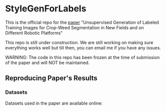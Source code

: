 # StyleGenForLabels

This is the official repo for the [paper](https://www.ipb.uni-bonn.de/wp-content/papercite-data/pdf/chong2023ral.pdf) "Unsupervised Generation of Labeled Training Images for Crop-Weed Segmentation in New Fields and on Different Robotic Platforms"

This repo is still under construction. We are still working on making sure everything works well but till then, you can email me if you have any issues.

<!-- TODO (Linn): maybe write a better description for those who do not read the paper -->
<!-- TODO (Linn): it would be cool to add shield badges but i dont think any are relevant rn -->
WARNING: The code in this repo has been frozen at the time of submission of the paper and will NOT be maintained.

## Reproducing Paper's Results
<!-- TODO -->
### Datasets
Datasets used in the paper are available online:
<!-- + [Source dataset (UAVBonn17)]()>
<!-- + [Target dataset (UGVBonn17)]()>
+ [Full generated train dataset](https://www.ipb.uni-bonn.de/html/projects/chong2023ral/generated_dataset.zip)
+ [(Unlabelled) large pretrained dataset](https://www.ipb.uni-bonn.de/html/projects/chong2023ral/bonn16ugv-all.zip)   
For the source and target datasets, we are still working on public access for the labels. Meanwhile, you can email me to get preliminary access.


### Weights
Weights of the following are also available online:
+ [StyleGAN2](https://www.ipb.uni-bonn.de/html/projects/chong2023ral/stylegan2_weights.pt)
+ [inverter](https://www.ipb.uni-bonn.de/html/projects/chong2023ral/inverter_weights.pt)


## Installation

### Requirements
+ We used the NVIDIA RTX A6000 GPU with CUDA version 11 for training our networks.
+ We used Python 3.6.7
+ Our system is a Linux machine. 

If you have a different setup, match the packages to your specific setup.

### Environment Setup
Clone this repo:
```sh
git clone --recurse-submodules https://github.com/PRBonn/StyleGenForLabels.git
cd stylegenforlabels
```
Then, use the requirements.txt to setup the python environment of your choosing via pip/pip3:
```sh
pip install -r requirements.txt
```
To install PyTorch, we needed to use specific wheels to support our GPU sm archi:
```sh
pip install torch torchvision torchaudio --extra-index-url https://download.pytorch.org/whl/cu113
```
Or, you can install PyTorch directly if this is not a problem for you:
```sh
pip install torch==1.10.2 torchaudio==0.10.1
```


## Usage
### Training StyleGAN2 
Follow the instructions from stylegan2-pytorch to train the StyleGAN2 on the source and target domain.

### Training Encoder $F_{EN}$
1. First, you need to get the latent variable **w** and the image that the StyleGAN2 generates with said **w**:
```sh
cd scripts
python generate_mit_latents.py \
--size <image_size_in_px> \
--sample 1 \
--pics <number_of_pairs> \
--ckpt <path_to_StyleGAN2_checkpoint> \
--output_path <output_dir_path>
```
For example,
```sh
python generate.py \
--size 256 \
--sample 1 \
--pics 500 \
--ckpt ../weights/460000.pt \
--output_path ./styleinversion_trainset
```

2. Train the encoder:
```sh
cd pixel2style2pixel
python scripts/train.py \ 
--dataset_type=plants \ 
--exp_dir=<output_dir_path> \
--workers=<number_of_workers> \
--batch_size=<training_batch_size> \
--test_batch_size=<test_batch_size> \
--test_workers=<number_of_test_workers> \
--val_interval=<steps_per_validation> \
--save_interval=<steps_per_checkpoint> \
--image_interval=<steps_per_sample_saving> \
--encoder_type=GradualStyleEncoder \
--label_nc=<number_of_input_channels> \
--input_nc=<number_of_output_channels> \
--output_size=<output_image_size> \
--max_steps=<max_number_of_steps_to_train_for> \
--stylegan_weights=<path_to_stylegan2_checkpoint> \
--learning_rate=<learning_rate>

```
For example:
```sh
python scripts/train.py \
--dataset_type=plants \
--exp_dir=./F_EN_training \
--workers=0 \
--batch_size=16 \
--test_batch_size=16 \
--test_workers=0 \
--val_interval=5000 \
--save_interval=10000 \
--image_interval=1000 \
--encoder_type=GradualStyleEncoder \
--label_nc=3 \
--input_nc=3 \
--output_size=512 \
--max_steps=250000 \
--stylegan_weights=/export/data/linn/ckpts/sg2_ckpts/batch-mixed-labelled/checkpts/460000.pt \
--learning_rate=0.0001
```

### Generating Training Image-Label Pairs
0. Calculate SEFA factors
```sh
cd stylegan2-pytorch
python closed_form_factorization.py  --out <output_bin_name.pt> <stylegan2_checkpoint>
```

#### 1. Generate Source images:
```sh
cd scripts
python latents_fr_real.py \
--data_path=<path_of_dir_with_source_images> \
--checkpoint_path=<path_of_F_EN_ckpt> \
--test_workers=<number_of_test_workers>
```

#### 2. Generate pseudo-labels:  

##### 2.1. Create a dir with the following dir structure:
  + <parent_dir_of_dataset>
    + annotations
    + images
      + rgb   

##### 2.2. Train semantic segmentation on source image labels   
```sh
cd semantic_segmentation
python train.py --config ... --export_dir ..
```

##### 2.3. Use said semantic segmentation network to generate pseudo labels for generated source images 
```sh
cd semantic_segmentation
python predict.py --export_dir /media/linn/export4tb/cache/chongral22_files/jan16_vm2/dataset/preds --config config/config_51.yaml --ckpt_path /media/linn/7ABF-E20F/jan/erfnet/version_13/checkpoints/UAVBonn_epoch=463_val_loss=0.1339.ckpt
```


#### 3. Generating Target images (style mixing):
```sh
cd scripts
python latents_fr_real.py --data_path=/media/linn/7ABF-E20F/da_data/UGV/labelled/Bonn_2017/train_only/images/rgb --checkpoint_path=/mnt/exp13/ckpts/psp_ckpts/running/en_pt_it460k/checkpoints/iteration_240000.pt --test_workers=0

python pkls_only.py \
--exp_dir=<output_dir_path> \
--checkpoint_path=<path_to_F_EN_checkpoint> \
--data_path=<path_to_dir_with_source_images> \
--test_batch_size=<test_batch_size> \
--test_workers=<num_of_workers> \
--n_images=<num_of_images_to_generate> \
--latent_mask=<dimensions_of_latent_to_swap>

```


#### 4. Label Refinement:
```sh
cd scripts
python mask_labels.py \
--target_img_dir=<path_to_dir_with_generated_target_images> \
--labels=<path_to_dir_with_labels_to_refine> \
--output_dir=<output_dir_path>
```


### Training semantic segementation on generated data
```sh
cd semantic_segmentation
python train.py --config ... --export_dir ..
```

### Testing semantic segmentation on target data

```sh
cd semantic_segmentation
python test.py --config ... --export_dir ... --ckpt_path ...
```

## Support
Open an issue or email Linn Chong at linn.chong@uni-bonn.de if you need help with something.


## Citation
If you use this code for academic purposes, cite the [paper](https://www.ipb.uni-bonn.de/wp-content/papercite-data/pdf/chong2023ral.pdf):
```bibtex
@article{chong2023ral,
author = {Y.L. Chong and J. Weyler and P. Lottes and J. Behley and C. Stachniss},
title = {{Unsupervised Generation of Labeled Training Images for Crop-Weed Segmentation in New Fields and on Different Robotic Platforms}},
journal = ral,
volume = {8},
number = {8},
pages = {5259--5266},
year = 2023,
issn = {2377-3766},
doi = {10.1109/LRA.2023.3293356},
note = {accepted},
codeurl = {https://github.com/PRBonn/StyleGenForLabels}
}
```

